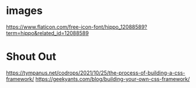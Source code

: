 
# images 
https://www.flaticon.com/free-icon-font/hippo_12088589?term=hippo&related_id=12088589



# Shout Out
https://tympanus.net/codrops/2021/10/25/the-process-of-building-a-css-framework/
https://geekyants.com/blog/building-your-own-css-framework/